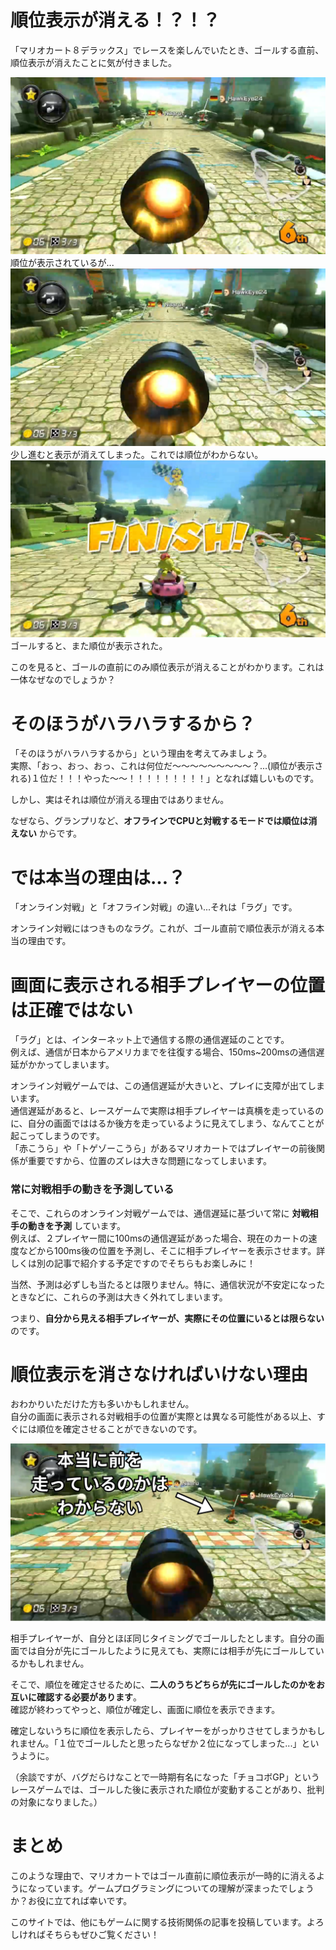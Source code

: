 # 順位表示が消える！？！？

「マリオカート８デラックス」でレースを楽しんでいたとき、ゴールする直前、順位表示が消えたことに気が付きました。

![順位が表示されている](displayed.png)
順位が表示されているが...  
![順位が消えた](disappeared.png)
少し進むと表示が消えてしまった。これでは順位がわからない。  
![ゴールするとまた表示された](goal.png)
ゴールすると、また順位が表示された。  

このを見ると、ゴールの直前にのみ順位表示が消えることがわかります。これは一体なぜなのでしょうか？  

# そのほうがハラハラするから？

「そのほうがハラハラするから」という理由を考えてみましょう。  
実際、「おっ、おっ、おっ、これは何位だ～～～～～～～～～？...(順位が表示される)１位だ！！！やった～～！！！！！！！！！」となれば嬉しいものです。  
  
しかし、実はそれは順位が消える理由ではありません。  
  
なぜなら、グランプリなど、**オフラインでCPUと対戦するモードでは順位は消えない** からです。  
  
# では本当の理由は...？

「オンライン対戦」と「オフライン対戦」の違い...それは「ラグ」です。  
  
オンライン対戦にはつきものなラグ。これが、ゴール直前で順位表示が消える本当の理由です。

# 画面に表示される相手プレイヤーの位置は正確ではない

「ラグ」とは、インターネット上で通信する際の通信遅延のことです。  
例えば、通信が日本からアメリカまでを往復する場合、150ms~200msの通信遅延がかかってしまいます。  

オンライン対戦ゲームでは、この通信遅延が大きいと、プレイに支障が出てしまいます。  
通信遅延があると、レースゲームで実際は相手プレイヤーは真横を走っているのに、自分の画面でははるか後方を走っているように見えてしまう、なんてことが起こってしまうのです。  
「赤こうら」や「トゲゾーこうら」があるマリオカートではプレイヤーの前後関係が重要ですから、位置のズレは大きな問題になってしまいます。

### 常に対戦相手の動きを予測している
  
そこで、これらのオンライン対戦ゲームでは、通信遅延に基づいて常に **対戦相手の動きを予測** しています。  
例えば、２プレイヤー間に100msの通信遅延があった場合、現在のカートの速度などから100ms後の位置を予測し、そこに相手プレイヤーを表示させます。詳しくは別の記事で紹介する予定ですのでそちらもお楽しみに！  
  
当然、予測は必ずしも当たるとは限りません。特に、通信状況が不安定になったときなどに、これらの予測は大きく外れてしまいます。  
  
つまり、**自分から見える相手プレイヤーが、実際にその位置にいるとは限らない** のです。

# 順位表示を消さなければいけない理由

おわかりいただけた方も多いかもしれません。  
自分の画面に表示される対戦相手の位置が実際とは異なる可能性がある以上、すぐには順位を確定させることができないのです。  
  
![本当に前を走っているの？](ahead.png)
  
  
相手プレイヤーが、自分とほぼ同じタイミングでゴールしたとします。自分の画面では自分が先にゴールしたように見えても、実際には相手が先にゴールしているかもしれません。  
  
そこで、順位を確定させるために、**二人のうちどちらが先にゴールしたのかをお互いに確認する必要があります**。  
確認が終わってやっと、順位が確定し、画面に順位を表示できます。  

確定しないうちに順位を表示したら、プレイヤーをがっかりさせてしまうかもしれません。「１位でゴールしたと思ったらなぜか２位になってしまった...」というように。  
  
（余談ですが、バグだらけなことで一時期有名になった「チョコボGP」というレースゲームでは、ゴールした後に表示された順位が変動することがあり、批判の対象になりました。）  

# まとめ
このような理由で、マリオカートではゴール直前に順位表示が一時的に消えるようになっています。ゲームプログラミングについての理解が深まったでしょうか？お役に立てれば幸いです。
    
このサイトでは、他にもゲームに関する技術関係の記事を投稿しています。よろしければそちらもぜひご覧ください！